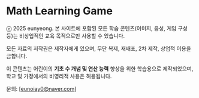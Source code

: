 # Math Learning Game

ⓒ 2025 eunyeong. 본 사이트에 포함된 모든 학습 콘텐츠(이미지, 음성, 게임 구성 등)는 비상업적인 교육 목적으로만 사용할 수 있습니다.

모든 자료의 저작권은 제작자에게 있으며, 무단 복제, 재배포, 2차 제작, 상업적 이용을 금합니다.

이 콘텐츠는 어린이의 **기초 수 개념 및 연산 능력** 향상을 위한 학습용으로 제작되었으며,  
학교 및 가정에서의 비영리적 사용은 허용됩니다.

문의: [eunoiay0@naver.com]